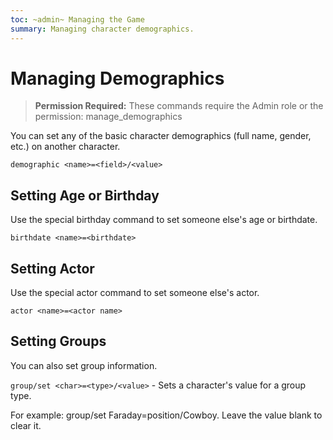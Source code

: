 ```yaml
---
toc: ~admin~ Managing the Game
summary: Managing character demographics.
---
```

# Managing Demographics

> **Permission Required:** These commands require the Admin role or the permission: manage\_demographics

You can set any of the basic character demographics (full name, gender, etc.) on another character.

`demographic <name>=<field>/<value>`

## Setting Age or Birthday

Use the special birthday command to set someone else's age or birthdate.

`birthdate <name>=<birthdate>`

## Setting Actor

Use the special actor command to set someone else's actor.

`actor <name>=<actor name>`

## Setting Groups

You can also set group information.

`group/set <char>=<type>/<value>` - Sets a character's value for a group type.

For example:  group/set Faraday=position/Cowboy.  Leave the value blank to clear it.